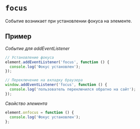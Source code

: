 # `focus`

Событие возникает при установлении фокуса на элементе.

## Пример

_Событие для addEventListener_

```js
// Установление фокуса
element.addEventListener('focus', function () {
  console.log('Фокус установлен');
});

// Переключение на вкладку браузера
window.addEventListener('focus', function () {
  console.log('пользователь переключился обратно на сайт');
});
```

_Свойство элемента_

```js
element.onfocus = function () {
  console.log('Фокус установлен');
};
```

